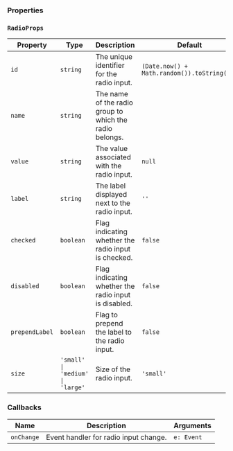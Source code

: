 ### Properties

### `RadioProps`

| Property       | Type                             | Description                                             | Default                                     |
| -------------- | -------------------------------- | ------------------------------------------------------- | ------------------------------------------- |
| `id`           | `string`                         | The unique identifier for the radio input.              | `(Date.now() + Math.random()).toString(36)` |
| `name`         | `string`                         | The name of the radio group to which the radio belongs. |                                             |
| `value`        | `string`                         | The value associated with the radio input.              | `null`                                      |
| `label`        | `string`                         | The label displayed next to the radio input.            | `''`                                        |
| `checked`      | `boolean`                        | Flag indicating whether the radio input is checked.     | `false`                                     |
| `disabled`     | `boolean`                        | Flag indicating whether the radio input is disabled.    | `false`                                     |
| `prependLabel` | `boolean`                        | Flag to prepend the label to the radio input.           | `false`                                     |
| `size`         | `'small' \| 'medium' \| 'large'` | Size of the radio input.                                | `'small'`                                   |

### Callbacks

| Name       | Description                           | Arguments  |
| ---------- | ------------------------------------- | ---------- |
| `onChange` | Event handler for radio input change. | `e: Event` |
